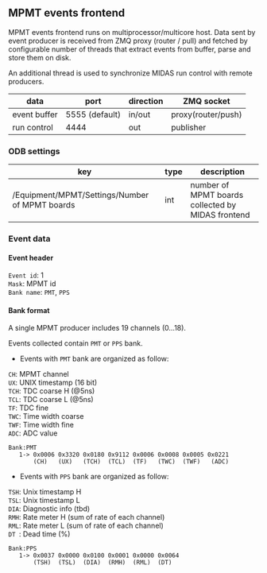 ## MPMT events frontend

MPMT events frontend runs on multiprocessor/multicore host. Data sent by event producer is received from ZMQ proxy (router / pull) and fetched by configurable number of threads that extract events from buffer, parse and store them on disk. 

An additional thread is used to synchronize MIDAS run control with remote producers.

| data | port | direction | ZMQ socket |
|------|------|-----------|------------|
|event buffer| 5555 (default) | in/out | proxy(router/push) |
|run control | 4444 | out | publisher |

### ODB settings

| key | type | description | 
|------|------|-----------|
|/Equipment/MPMT/Settings/Number of MPMT boards|int|number of MPMT boards collected by MIDAS frontend|

### Event data

#### Event header
`Event id`: 1\
`Mask`: MPMT id\
`Bank name`: `PMT`, `PPS`

#### Bank format

A single MPMT producer includes 19 channels (0...18).

Events collected contain `PMT` or `PPS` bank.

- Events with `PMT` bank are organized as follow:

`CH`:  MPMT channel\
`UX`:  UNIX timestamp (16 bit)\
`TCH`: TDC coarse H (@5ns)\
`TCL`: TDC coarse L (@5ns)\
`TF`:  TDC fine\
`TWC`: Time width coarse\
`TWF`: Time width fine\
`ADC`: ADC value

```
Bank:PMT
   1-> 0x0006 0x3320 0x0180 0x9112 0x0006 0x0008 0x0005 0x0221
       (CH)   (UX)   (TCH)  (TCL)  (TF)   (TWC)  (TWF)   (ADC)
```

- Events with `PPS` bank are organized as follow:

`TSH`: Unix timestamp H\
`TSL`: Unix timestamp L\
`DIA`: Diagnostic info (tbd)\
`RMH`: Rate meter H (sum of rate of each channel)\
`RML`: Rate meter L (sum of rate of each channel)\
`DT `: Dead time (%) 


```
Bank:PPS
   1-> 0x0037 0x0000 0x0100 0x0001 0x0000 0x0064
       (TSH)  (TSL)  (DIA)  (RMH)  (RML)  (DT)
```
